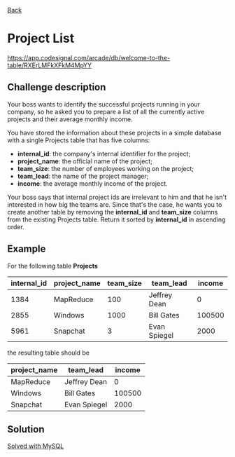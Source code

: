 [Back](../README.md)

# Project List

https://app.codesignal.com/arcade/db/welcome-to-the-table/RXErLMFkXFkM4MpYY

## Challenge description

Your boss wants to identify the successful projects running in your company, so he asked you to prepare a list of all the currently active projects and their average monthly income.

You have stored the information about these projects in a simple database with a single Projects table that has five columns:

* **internal_id**: the company's internal identifier for the project;
* **project_name**: the official name of the project;
* **team_size**: the number of employees working on the project;
* **team_lead**: the name of the project manager;
* **income**: the average monthly income of the project.

Your boss says that internal project ids are irrelevant to him and that he isn't interested in how big the teams are. Since that's the case, he wants you to create another table by removing the **internal_id** and **team_size** columns from the existing Projects table. Return it sorted by **internal_id** in ascending order.

## Example

For the following table **Projects**

| internal_id | project_name | team_size | team_lead | income |
| ----------- | ------------ | --------- | --------- | ------ |
| 1384 | MapReduce | 100 | Jeffrey Dean | 0 |
| 2855 | Windows | 1000 | Bill Gates | 100500 |
| 5961 | Snapchat | 3 | Evan Spiegel | 2000 |

the resulting table should be

| project_name | team_lead | income |
| ------------ | --------- | ------ |
| MapReduce | Jeffrey Dean | 0 |
| Windows | Bill Gates | 100500 |
| Snapchat | Evan Spiegel | 2000 |

## Solution

[Solved with MySQL](project_list.sql)
